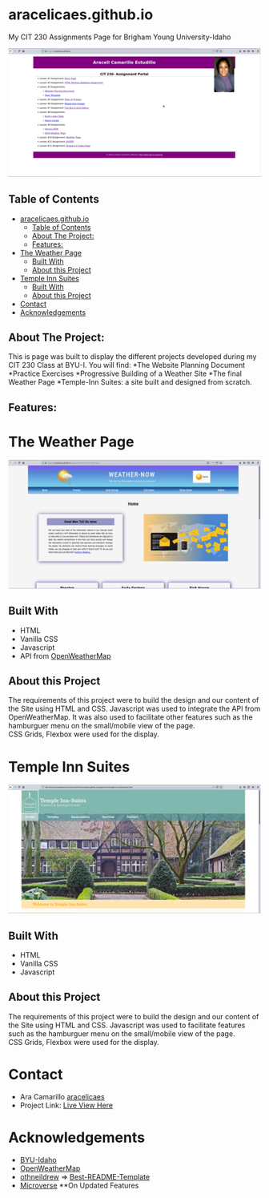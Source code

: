 <!-- PROJECT LOGO -->
# aracelicaes.github.io
My CIT 230 Assignments Page for Brigham Young University-Idaho
<div align= "center"><img src= "images/cit230assignments.png"></div>

<!-- TABLE OF CONTENTS -->
## Table of Contents
- [aracelicaes.github.io](#aracelicaesgithubio)
  - [Table of Contents](#table-of-contents)
  - [About The Project:](#about-the-project)
  - [Features:](#features)
- [The Weather Page](#the-weather-page)
  - [Built With](#built-with)
  - [About this Project](#about-this-project)
- [Temple Inn Suites](#temple-inn-suites)
  - [Built With](#built-with-1)
  - [About this Project](#about-this-project-1)
- [Contact](#contact)
- [Acknowledgements](#acknowledgements)

<!-- ABOUT THE PROJECT -->

## About The Project:
This is page was built to display the different projects developed during my CIT 230 Class at BYU-I. You will find:
*The Website Planning Document
*Practice Exercises
*Progressive Building of a Weather Site
*The final Weather Page
*Temple-Inn Suites: a site built and designed from scratch. 

## Features:

<!-- GETTING STARTED -->
# The Weather Page
<div align= "left"><img src="images/weatherpage.png"></div>

## Built With
* HTML
* Vanilla CSS
* Javascript
* API from [OpenWeatherMap](https://openweathermap.org/)

## About this Project
The requirements of this project were to build the design and our content of the Site using HTML and CSS. Javascript was used to integrate the API from OpenWeatherMap. It was also used to facilitate other features such as the hamburguer menu on the small/mobile view of the page.<br>
CSS Grids, Flexbox were used for the display.

# Temple Inn Suites
<div align= "left"><img src="images/temple-inn-suites.png"></div>

## Built With
* HTML
* Vanilla CSS
* Javascript

## About this Project
The requirements of this project were to build the design and our content of the Site using HTML and CSS. Javascript was used to facilitate features such as the hamburguer menu on the small/mobile view of the page.<br>
CSS Grids, Flexbox were used for the display.

<!-- CONTACT -->
# Contact
* Ara Camarillo [aracelicaes](https://github.com/aracelicaes)
* Project Link: [Live View Here](https://aracelicaes.github.io/)
<!-- ACKNOWLEDGEMENTS -->
# Acknowledgements
- [BYU-Idaho](https://www.byui.edu/online)
- [OpenWeatherMap](https://openweathermap.org/)
- [othneildrew](https://github.com/othneildrew) => [Best-README-Template](https://github.com/othneildrew/Best-README-Template)
- [Microverse](https://www.microverse.org/) **On Updated Features

